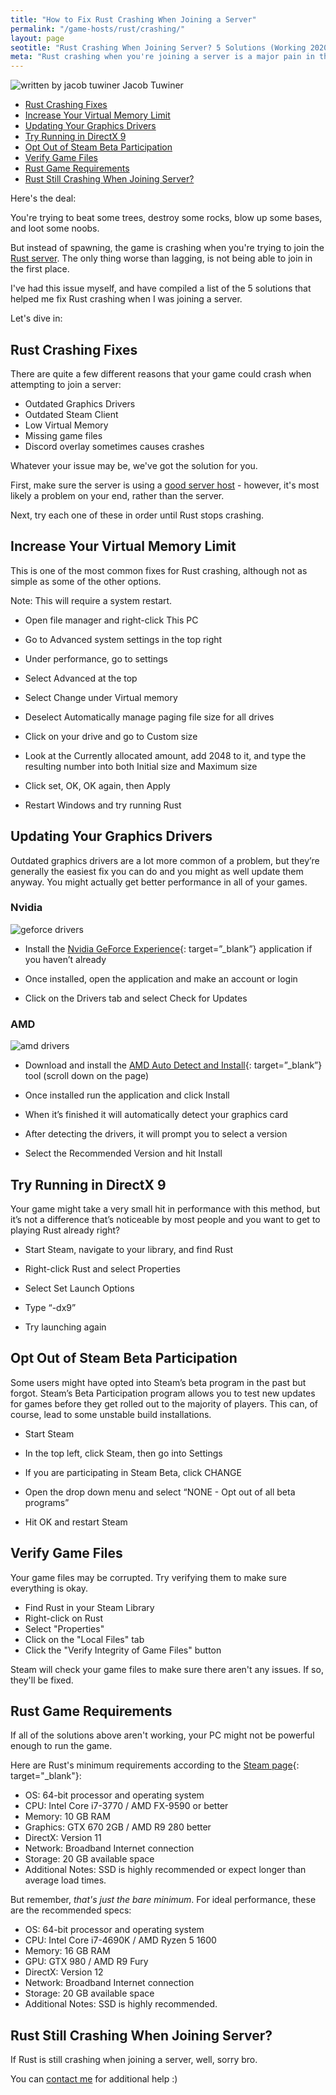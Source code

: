 ```yaml
---
title: "How to Fix Rust Crashing When Joining a Server" 
permalink: "/game-hosts/rust/crashing/"
layout: page
seotitle: "Rust Crashing When Joining Server? 5 Solutions (Working 2020)" 
meta: "Rust crashing when you're joining a server is a major pain in the butt. Here are my 5 solutions to fix the problem." 
---
```


<div class="author-line">
    <img class="author-image" alt="written by jacob tuwiner" src="/img/profile/close.jpg" />
    <span>Jacob Tuwiner</span>
</div>

<ul id="markdown-toc">
  <li><a href="#rust-crashing-fixes" id="markdown-toc-rust-crashing-fixes">Rust Crashing Fixes</a></li>
  <li><a href="#increase-your-virtual-memory-limit" id="markdown-toc-increase-your-virtual-memory-limit">Increase Your Virtual Memory Limit</a></li>
  <li><a href="#updating-your-graphics-drivers" id="markdown-toc-updating-your-graphics-drivers">Updating Your Graphics Drivers</a>    
  </li>
  <li><a href="#try-running-in-directx-9" id="markdown-toc-try-running-in-directx-9">Try Running in DirectX 9</a></li>
  <li><a href="#opt-out-of-steam-beta-participation" id="markdown-toc-opt-out-of-steam-beta-participation">Opt Out of Steam Beta Participation</a></li>
  <li><a href="#verify-game-files" id="markdown-toc-verify-game-files">Verify Game Files</a></li>
  <li><a href="#rust-game-requirements" id="markdown-toc-rust-game-requirements">Rust Game Requirements</a></li>
  <li><a href="#rust-still-crashing-when-joining-server" id="markdown-toc-rust-still-crashing-when-joining-server">Rust Still Crashing When Joining Server?</a></li>
</ul>

Here's the deal:

You're trying to beat some trees, destroy some rocks, blow up some bases, and loot some noobs. 

But instead of spawning, the game is crashing when you're trying to join the [Rust server](/game-hosts/rust/). The only thing worse than lagging, is not being able to join in the first place.

I've had this issue myself, and have compiled a list of the 5 solutions that helped me fix Rust crashing when I was joining a server.

Let's dive in: 

## Rust Crashing Fixes

There are quite a few different reasons that your game could crash when attempting to join a server:

* Outdated Graphics Drivers
* Outdated Steam Client
* Low Virtual Memory
* Missing game files
* Discord overlay sometimes causes crashes

Whatever your issue may be, we've got the solution for you. 

First, make sure the server is using a [good server host](/game-hosts/) - however, it's most likely a problem on your end, rather than the server.

Next, try each one of these in order until Rust stops crashing. 

## Increase Your Virtual Memory Limit

This is one of the most common fixes for Rust crashing, although not as simple as some of the other options.

Note: This will require a system restart.

* Open file manager and right-click This PC

* Go to Advanced system settings in the top right

* Under performance, go to settings

* Select Advanced at the top

* Select Change under Virtual memory

* Deselect Automatically manage paging file size for all drives

* Click on your drive and go to Custom size

* Look at the Currently allocated amount, add 2048 to it, and type the resulting number into both Initial size and Maximum size

* Click set, OK, OK again, then Apply

* Restart Windows and try running Rust

## Updating Your Graphics Drivers

Outdated graphics drivers are a lot more common of a problem, but they’re generally the easiest fix you can do and you might as well update them anyway. You might actually get better performance in all of your games.

### Nvidia
<img class="lazyload" alt="geforce drivers" data-src="/img/game-hosts/rust/crashing/geforce-drivers.png">

* Install the [Nvidia GeForce Experience](https://www.nvidia.com/en-us/geforce/geforce-experience/download/){: target=”_blank”} application if you haven’t already

* Once installed, open the application and make an account or login

* Click on the Drivers tab and select Check for Updates

### AMD
<img class="lazyload" alt="amd drivers" data-src="/img/game-hosts/rust/crashing/amd-drivers.png">

* Download and install the [AMD Auto Detect and Install](https://www.amd.com/en/support){: target=”_blank”} tool (scroll down on the page)

* Once installed run the application and click Install

* When it’s finished it will automatically detect your graphics card


* After detecting the drivers, it will prompt you to select a version

* Select the Recommended Version and hit Install

## Try Running in DirectX 9

Your game might take a very small hit in performance with this method, but it’s not a difference that’s noticeable by most people and you want to get to playing Rust already right?

* Start Steam, navigate to your library, and find Rust

* Right-click Rust and select Properties

* Select Set Launch Options

* Type “-dx9”

* Try launching again

## Opt Out of Steam Beta Participation

Some users might have opted into Steam’s beta program in the past but forgot. Steam’s Beta Participation program allows you to test new updates for games before they get rolled out to the majority of players. This can, of course, lead to some unstable build installations.

* Start Steam

* In the top left, click Steam, then go into Settings

* If you are participating in Steam Beta, click CHANGE

* Open the drop down menu and select “NONE - Opt out of all beta programs”

* Hit OK and restart Steam

## Verify Game Files 

Your game files may be corrupted. Try verifying them to make sure everything is okay.

* Find Rust in your Steam Library
* Right-click on Rust
* Select "Properties"
* Click on the "Local Files" tab
* Click the "Verify Integrity of Game Files" button 

Steam will check your game files to make sure there aren't any issues. If so, they'll be fixed. 

## Rust Game Requirements

If all of the solutions above aren't working, your PC might not be powerful enough to run the game. 

Here are Rust's minimum requirements according to the [Steam page](https://store.steampowered.com/app/252490/Rust/){: target="_blank"}:

* OS: 64-bit processor and operating system 
* CPU: Intel Core i7-3770 / AMD FX-9590 or better
* Memory: 10 GB RAM
* Graphics: GTX 670 2GB / AMD R9 280 better
* DirectX: Version 11
* Network: Broadband Internet connection
* Storage: 20 GB available space
* Additional Notes: SSD is highly recommended or expect longer than average load times.

But remember, *that's just the bare minimum*. For ideal performance, these are the recommended specs: 

* OS: 64-bit processor and operating system
* CPU: Intel Core i7-4690K / AMD Ryzen 5 1600
* Memory: 16 GB RAM
* GPU: GTX 980 / AMD R9 Fury
* DirectX: Version 12
* Network: Broadband Internet connection
* Storage: 20 GB available space
* Additional Notes: SSD is highly recommended.

## Rust Still Crashing When Joining Server?

If Rust is still crashing when joining a server, well, sorry bro. 

You can [contact me](/contact/) for additional help :)